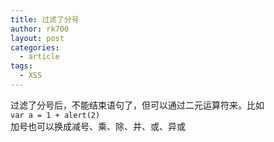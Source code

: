 ```yaml
---
title: 过滤了分号
author: rk700
layout: post
categories:
  - article
tags:
  - XSS
---
```

过滤了分号后，不能结束语句了，但可以通过二元运算符来。比如  
`var a = 1 + alert(2)`  
加号也可以换成减号、乘、除、并、或、异或